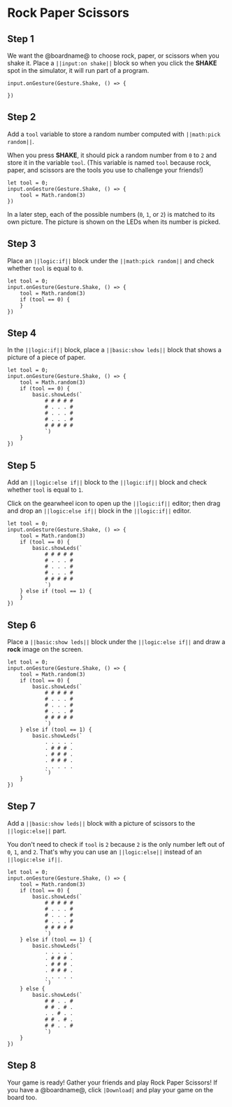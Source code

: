 # Rock Paper Scissors

## Step 1

We want the @boardname@ to choose rock, paper, or scissors when you shake it.
Place a ``||input:on shake||`` block so when you click the **SHAKE** spot in the simulator, it will run part of a program.

```block
input.onGesture(Gesture.Shake, () => {
    
})
```

## Step 2

Add a ``tool`` variable to store a random number computed with ``||math:pick random||``.

When you press **SHAKE**, it should pick a random number from `0` to `2`
and store it in the variable `tool`. (This variable is named `tool` because 
rock, paper, and scissors are the tools you use to challenge your friends!)

```block
let tool = 0;
input.onGesture(Gesture.Shake, () => {
    tool = Math.random(3)
})
```

In a later step, each of the possible numbers (`0`, `1`, or `2`) is matched to its own picture. The picture is shown on the LEDs when its number is picked.

## Step 3

Place an ``||logic:if||`` block under the ``||math:pick random||`` and
check whether ``tool`` is equal to ``0``.

```block
let tool = 0;
input.onGesture(Gesture.Shake, () => {
    tool = Math.random(3)
    if (tool == 0) {
    }
})
```

## Step 4

In the ``||logic:if||`` block, place a ``||basic:show leds||`` block that shows a
picture of a piece of paper.

```block
let tool = 0;
input.onGesture(Gesture.Shake, () => {
    tool = Math.random(3)
    if (tool == 0) {
        basic.showLeds(`
            # # # # #
            # . . . #
            # . . . #
            # . . . #
            # # # # #
            `)
    }
})
```

## Step 5

Add an ``||logic:else if||`` block to the ``||logic:if||`` block and check whether ``tool``
is equal to ``1``.

Click on the gearwheel icon to open up the ``||logic:if||`` editor; then drag and drop an ``||logic:else if||`` block in the ``||logic:if||`` editor.

```block
let tool = 0;
input.onGesture(Gesture.Shake, () => {
    tool = Math.random(3)
    if (tool == 0) {
        basic.showLeds(`
            # # # # #
            # . . . #
            # . . . #
            # . . . #
            # # # # #
            `)
    } else if (tool == 1) {
    }
})
```

## Step 6

Place a ``||basic:show leds||`` block under the ``||logic:else if||`` and draw a **rock** image on the screen.

```block
let tool = 0;
input.onGesture(Gesture.Shake, () => {
    tool = Math.random(3)
    if (tool == 0) {
        basic.showLeds(`
            # # # # #
            # . . . #
            # . . . #
            # . . . #
            # # # # #
            `)
    } else if (tool == 1) {
        basic.showLeds(`
            . . . . .
            . # # # .
            . # # # .
            . # # # .
            . . . . .
            `)
    }
})
```

## Step 7

Add a ``||basic:show leds||`` block with a picture of scissors to the ``||logic:else||`` part.

You don't need to check if `tool` is `2` because `2` is the only number left out of `0`, `1`, and `2`.
That's why you can use an ``||logic:else||`` instead of an ``||logic:else if||``.

```block
let tool = 0;
input.onGesture(Gesture.Shake, () => {
    tool = Math.random(3)
    if (tool == 0) {
        basic.showLeds(`
            # # # # #
            # . . . #
            # . . . #
            # . . . #
            # # # # #
            `)
    } else if (tool == 1) {
        basic.showLeds(`
            . . . . .
            . # # # .
            . # # # .
            . # # # .
            . . . . .
            `)
    } else {
        basic.showLeds(`
            # # . . #
            # # . # .
            . . # . .
            # # . # .
            # # . . #
            `)
    }
})
```

## Step 8

Your game is ready! Gather your friends and play Rock Paper Scissors! If you have a @boardname@, click `|Download|` and play your game on the board too.